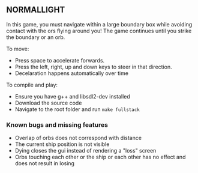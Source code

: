 ## NORMALLIGHT

In this game, you must navigate within a large boundary box while avoiding contact with the ors flying around you! The game continues until you strike the boundary or an orb.

To move:

 - Press space to accelerate forwards.
 - Press the left, right, up and down keys to steer in that direction.
 - Decelaration happens automatically over time

To compile and play:
 - Ensure you have g++ and libsdl2-dev installed
 - Download the source code
 - Navigate to the root folder and run ```make fullstack```


### Known bugs and missing features

 - Overlap of orbs does not correspond with distance
 - The current ship position is not visible
 - Dying closes the gui instead of rendering a "loss" screen
 - Orbs touching each other or the ship or each other has no effect and does not result in losing